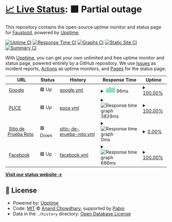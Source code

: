 # [📈 Live Status](https://Faustozd.github.io/Taller2GHA1): <!--live status--> **🟧 Partial outage**

This repository contains the open-source uptime monitor and status page for [Faustozd](https://Faustozd.github.io/Taller2GHA1), powered by [Upptime](https://github.com/upptime/upptime).

[![Uptime CI](https://github.com/Faustozd/Taller2GHA1/workflows/Uptime%20CI/badge.svg)](https://github.com/Faustozd/Taller2GHA1/actions?query=workflow%3A%22Uptime+CI%22)
[![Response Time CI](https://github.com/Faustozd/Taller2GHA1/workflows/Response%20Time%20CI/badge.svg)](https://github.com/Faustozd/Taller2GHA1/actions?query=workflow%3A%22Response+Time+CI%22)
[![Graphs CI](https://github.com/Faustozd/Taller2GHA1/workflows/Graphs%20CI/badge.svg)](https://github.com/Faustozd/Taller2GHA1/actions?query=workflow%3A%22Graphs+CI%22)
[![Static Site CI](https://github.com/Faustozd/Taller2GHA1/workflows/Static%20Site%20CI/badge.svg)](https://github.com/Faustozd/Taller2GHA1/actions?query=workflow%3A%22Static+Site+CI%22)
[![Summary CI](https://github.com/Faustozd/Taller2GHA1/workflows/Summary%20CI/badge.svg)](https://github.com/Faustozd/Taller2GHA1/actions?query=workflow%3A%22Summary+CI%22)

With [Upptime](https://upptime.js.org), you can get your own unlimited and free uptime monitor and status page, powered entirely by a GitHub repository. We use [Issues](https://github.com/Faustozd/Taller2GHA1/issues) as incident reports, [Actions](https://github.com/Faustozd/Taller2GHA1/actions) as uptime monitors, and [Pages](https://Faustozd.github.io/Taller2GHA1) for the status page.

<!--start: status pages-->
<!-- This summary is generated by Upptime (https://github.com/upptime/upptime) -->
<!-- Do not edit this manually, your changes will be overwritten -->
<!-- prettier-ignore -->
| URL | Status | History | Response Time | Uptime |
| --- | ------ | ------- | ------------- | ------ |
| <img alt="" src="https://icons.duckduckgo.com/ip3/www.google.com.ico" height="13"> [Google](https://www.google.com) | 🟩 Up | [google.yml](https://github.com/Faustozd/Taller2GHA2/commits/HEAD/history/google.yml) | <details><summary><img alt="Response time graph" src="./graphs/google/response-time-week.png" height="20"> 96ms</summary><br><a href="https://Faustozd.github.io/Taller2GHA1/history/google"><img alt="Response time 105" src="https://img.shields.io/endpoint?url=https%3A%2F%2Fraw.githubusercontent.com%2FFaustozd%2FTaller2GHA2%2FHEAD%2Fapi%2Fgoogle%2Fresponse-time.json"></a><br><a href="https://Faustozd.github.io/Taller2GHA1/history/google"><img alt="24-hour response time 83" src="https://img.shields.io/endpoint?url=https%3A%2F%2Fraw.githubusercontent.com%2FFaustozd%2FTaller2GHA2%2FHEAD%2Fapi%2Fgoogle%2Fresponse-time-day.json"></a><br><a href="https://Faustozd.github.io/Taller2GHA1/history/google"><img alt="7-day response time 96" src="https://img.shields.io/endpoint?url=https%3A%2F%2Fraw.githubusercontent.com%2FFaustozd%2FTaller2GHA2%2FHEAD%2Fapi%2Fgoogle%2Fresponse-time-week.json"></a><br><a href="https://Faustozd.github.io/Taller2GHA1/history/google"><img alt="30-day response time 105" src="https://img.shields.io/endpoint?url=https%3A%2F%2Fraw.githubusercontent.com%2FFaustozd%2FTaller2GHA2%2FHEAD%2Fapi%2Fgoogle%2Fresponse-time-month.json"></a><br><a href="https://Faustozd.github.io/Taller2GHA1/history/google"><img alt="1-year response time 105" src="https://img.shields.io/endpoint?url=https%3A%2F%2Fraw.githubusercontent.com%2FFaustozd%2FTaller2GHA2%2FHEAD%2Fapi%2Fgoogle%2Fresponse-time-year.json"></a></details> | <details><summary><a href="https://Faustozd.github.io/Taller2GHA1/history/google">100.00%</a></summary><a href="https://Faustozd.github.io/Taller2GHA1/history/google"><img alt="All-time uptime 100.00%" src="https://img.shields.io/endpoint?url=https%3A%2F%2Fraw.githubusercontent.com%2FFaustozd%2FTaller2GHA2%2FHEAD%2Fapi%2Fgoogle%2Fuptime.json"></a><br><a href="https://Faustozd.github.io/Taller2GHA1/history/google"><img alt="24-hour uptime 100.00%" src="https://img.shields.io/endpoint?url=https%3A%2F%2Fraw.githubusercontent.com%2FFaustozd%2FTaller2GHA2%2FHEAD%2Fapi%2Fgoogle%2Fuptime-day.json"></a><br><a href="https://Faustozd.github.io/Taller2GHA1/history/google"><img alt="7-day uptime 100.00%" src="https://img.shields.io/endpoint?url=https%3A%2F%2Fraw.githubusercontent.com%2FFaustozd%2FTaller2GHA2%2FHEAD%2Fapi%2Fgoogle%2Fuptime-week.json"></a><br><a href="https://Faustozd.github.io/Taller2GHA1/history/google"><img alt="30-day uptime 100.00%" src="https://img.shields.io/endpoint?url=https%3A%2F%2Fraw.githubusercontent.com%2FFaustozd%2FTaller2GHA2%2FHEAD%2Fapi%2Fgoogle%2Fuptime-month.json"></a><br><a href="https://Faustozd.github.io/Taller2GHA1/history/google"><img alt="1-year uptime 100.00%" src="https://img.shields.io/endpoint?url=https%3A%2F%2Fraw.githubusercontent.com%2FFaustozd%2FTaller2GHA2%2FHEAD%2Fapi%2Fgoogle%2Fuptime-year.json"></a></details>
| <img alt="" src="https://icons.duckduckgo.com/ip3/www.puce.edu.ec.ico" height="13"> [PUCE](https://www.puce.edu.ec) | 🟩 Up | [puce.yml](https://github.com/Faustozd/Taller2GHA2/commits/HEAD/history/puce.yml) | <details><summary><img alt="Response time graph" src="./graphs/puce/response-time-week.png" height="20"> 3829ms</summary><br><a href="https://Faustozd.github.io/Taller2GHA1/history/puce"><img alt="Response time 3947" src="https://img.shields.io/endpoint?url=https%3A%2F%2Fraw.githubusercontent.com%2FFaustozd%2FTaller2GHA2%2FHEAD%2Fapi%2Fpuce%2Fresponse-time.json"></a><br><a href="https://Faustozd.github.io/Taller2GHA1/history/puce"><img alt="24-hour response time 3688" src="https://img.shields.io/endpoint?url=https%3A%2F%2Fraw.githubusercontent.com%2FFaustozd%2FTaller2GHA2%2FHEAD%2Fapi%2Fpuce%2Fresponse-time-day.json"></a><br><a href="https://Faustozd.github.io/Taller2GHA1/history/puce"><img alt="7-day response time 3829" src="https://img.shields.io/endpoint?url=https%3A%2F%2Fraw.githubusercontent.com%2FFaustozd%2FTaller2GHA2%2FHEAD%2Fapi%2Fpuce%2Fresponse-time-week.json"></a><br><a href="https://Faustozd.github.io/Taller2GHA1/history/puce"><img alt="30-day response time 3947" src="https://img.shields.io/endpoint?url=https%3A%2F%2Fraw.githubusercontent.com%2FFaustozd%2FTaller2GHA2%2FHEAD%2Fapi%2Fpuce%2Fresponse-time-month.json"></a><br><a href="https://Faustozd.github.io/Taller2GHA1/history/puce"><img alt="1-year response time 3947" src="https://img.shields.io/endpoint?url=https%3A%2F%2Fraw.githubusercontent.com%2FFaustozd%2FTaller2GHA2%2FHEAD%2Fapi%2Fpuce%2Fresponse-time-year.json"></a></details> | <details><summary><a href="https://Faustozd.github.io/Taller2GHA1/history/puce">100.00%</a></summary><a href="https://Faustozd.github.io/Taller2GHA1/history/puce"><img alt="All-time uptime 100.00%" src="https://img.shields.io/endpoint?url=https%3A%2F%2Fraw.githubusercontent.com%2FFaustozd%2FTaller2GHA2%2FHEAD%2Fapi%2Fpuce%2Fuptime.json"></a><br><a href="https://Faustozd.github.io/Taller2GHA1/history/puce"><img alt="24-hour uptime 100.00%" src="https://img.shields.io/endpoint?url=https%3A%2F%2Fraw.githubusercontent.com%2FFaustozd%2FTaller2GHA2%2FHEAD%2Fapi%2Fpuce%2Fuptime-day.json"></a><br><a href="https://Faustozd.github.io/Taller2GHA1/history/puce"><img alt="7-day uptime 100.00%" src="https://img.shields.io/endpoint?url=https%3A%2F%2Fraw.githubusercontent.com%2FFaustozd%2FTaller2GHA2%2FHEAD%2Fapi%2Fpuce%2Fuptime-week.json"></a><br><a href="https://Faustozd.github.io/Taller2GHA1/history/puce"><img alt="30-day uptime 100.00%" src="https://img.shields.io/endpoint?url=https%3A%2F%2Fraw.githubusercontent.com%2FFaustozd%2FTaller2GHA2%2FHEAD%2Fapi%2Fpuce%2Fuptime-month.json"></a><br><a href="https://Faustozd.github.io/Taller2GHA1/history/puce"><img alt="1-year uptime 100.00%" src="https://img.shields.io/endpoint?url=https%3A%2F%2Fraw.githubusercontent.com%2FFaustozd%2FTaller2GHA2%2FHEAD%2Fapi%2Fpuce%2Fuptime-year.json"></a></details>
| <img alt="" src="https://icons.duckduckgo.com/ip3/sitio-que-no-existe.abc.ico" height="13"> [Sitio de Prueba Roto](https://sitio-que-no-existe.abc) | 🟥 Down | [sitio-de-prueba-roto.yml](https://github.com/Faustozd/Taller2GHA2/commits/HEAD/history/sitio-de-prueba-roto.yml) | <details><summary><img alt="Response time graph" src="./graphs/sitio-de-prueba-roto/response-time-week.png" height="20"> 0ms</summary><br><a href="https://Faustozd.github.io/Taller2GHA1/history/sitio-de-prueba-roto"><img alt="Response time 0" src="https://img.shields.io/endpoint?url=https%3A%2F%2Fraw.githubusercontent.com%2FFaustozd%2FTaller2GHA2%2FHEAD%2Fapi%2Fsitio-de-prueba-roto%2Fresponse-time.json"></a><br><a href="https://Faustozd.github.io/Taller2GHA1/history/sitio-de-prueba-roto"><img alt="24-hour response time 0" src="https://img.shields.io/endpoint?url=https%3A%2F%2Fraw.githubusercontent.com%2FFaustozd%2FTaller2GHA2%2FHEAD%2Fapi%2Fsitio-de-prueba-roto%2Fresponse-time-day.json"></a><br><a href="https://Faustozd.github.io/Taller2GHA1/history/sitio-de-prueba-roto"><img alt="7-day response time 0" src="https://img.shields.io/endpoint?url=https%3A%2F%2Fraw.githubusercontent.com%2FFaustozd%2FTaller2GHA2%2FHEAD%2Fapi%2Fsitio-de-prueba-roto%2Fresponse-time-week.json"></a><br><a href="https://Faustozd.github.io/Taller2GHA1/history/sitio-de-prueba-roto"><img alt="30-day response time 0" src="https://img.shields.io/endpoint?url=https%3A%2F%2Fraw.githubusercontent.com%2FFaustozd%2FTaller2GHA2%2FHEAD%2Fapi%2Fsitio-de-prueba-roto%2Fresponse-time-month.json"></a><br><a href="https://Faustozd.github.io/Taller2GHA1/history/sitio-de-prueba-roto"><img alt="1-year response time 0" src="https://img.shields.io/endpoint?url=https%3A%2F%2Fraw.githubusercontent.com%2FFaustozd%2FTaller2GHA2%2FHEAD%2Fapi%2Fsitio-de-prueba-roto%2Fresponse-time-year.json"></a></details> | <details><summary><a href="https://Faustozd.github.io/Taller2GHA1/history/sitio-de-prueba-roto">0.00%</a></summary><a href="https://Faustozd.github.io/Taller2GHA1/history/sitio-de-prueba-roto"><img alt="All-time uptime 0.00%" src="https://img.shields.io/endpoint?url=https%3A%2F%2Fraw.githubusercontent.com%2FFaustozd%2FTaller2GHA2%2FHEAD%2Fapi%2Fsitio-de-prueba-roto%2Fuptime.json"></a><br><a href="https://Faustozd.github.io/Taller2GHA1/history/sitio-de-prueba-roto"><img alt="24-hour uptime 0.00%" src="https://img.shields.io/endpoint?url=https%3A%2F%2Fraw.githubusercontent.com%2FFaustozd%2FTaller2GHA2%2FHEAD%2Fapi%2Fsitio-de-prueba-roto%2Fuptime-day.json"></a><br><a href="https://Faustozd.github.io/Taller2GHA1/history/sitio-de-prueba-roto"><img alt="7-day uptime 0.00%" src="https://img.shields.io/endpoint?url=https%3A%2F%2Fraw.githubusercontent.com%2FFaustozd%2FTaller2GHA2%2FHEAD%2Fapi%2Fsitio-de-prueba-roto%2Fuptime-week.json"></a><br><a href="https://Faustozd.github.io/Taller2GHA1/history/sitio-de-prueba-roto"><img alt="30-day uptime 0.00%" src="https://img.shields.io/endpoint?url=https%3A%2F%2Fraw.githubusercontent.com%2FFaustozd%2FTaller2GHA2%2FHEAD%2Fapi%2Fsitio-de-prueba-roto%2Fuptime-month.json"></a><br><a href="https://Faustozd.github.io/Taller2GHA1/history/sitio-de-prueba-roto"><img alt="1-year uptime 0.00%" src="https://img.shields.io/endpoint?url=https%3A%2F%2Fraw.githubusercontent.com%2FFaustozd%2FTaller2GHA2%2FHEAD%2Fapi%2Fsitio-de-prueba-roto%2Fuptime-year.json"></a></details>
| <img alt="" src="https://icons.duckduckgo.com/ip3/facebook.com.ico" height="13"> [Facebook](https://facebook.com) | 🟩 Up | [facebook.yml](https://github.com/Faustozd/Taller2GHA2/commits/HEAD/history/facebook.yml) | <details><summary><img alt="Response time graph" src="./graphs/facebook/response-time-week.png" height="20"> 686ms</summary><br><a href="https://Faustozd.github.io/Taller2GHA1/history/facebook"><img alt="Response time 630" src="https://img.shields.io/endpoint?url=https%3A%2F%2Fraw.githubusercontent.com%2FFaustozd%2FTaller2GHA2%2FHEAD%2Fapi%2Ffacebook%2Fresponse-time.json"></a><br><a href="https://Faustozd.github.io/Taller2GHA1/history/facebook"><img alt="24-hour response time 391" src="https://img.shields.io/endpoint?url=https%3A%2F%2Fraw.githubusercontent.com%2FFaustozd%2FTaller2GHA2%2FHEAD%2Fapi%2Ffacebook%2Fresponse-time-day.json"></a><br><a href="https://Faustozd.github.io/Taller2GHA1/history/facebook"><img alt="7-day response time 686" src="https://img.shields.io/endpoint?url=https%3A%2F%2Fraw.githubusercontent.com%2FFaustozd%2FTaller2GHA2%2FHEAD%2Fapi%2Ffacebook%2Fresponse-time-week.json"></a><br><a href="https://Faustozd.github.io/Taller2GHA1/history/facebook"><img alt="30-day response time 630" src="https://img.shields.io/endpoint?url=https%3A%2F%2Fraw.githubusercontent.com%2FFaustozd%2FTaller2GHA2%2FHEAD%2Fapi%2Ffacebook%2Fresponse-time-month.json"></a><br><a href="https://Faustozd.github.io/Taller2GHA1/history/facebook"><img alt="1-year response time 630" src="https://img.shields.io/endpoint?url=https%3A%2F%2Fraw.githubusercontent.com%2FFaustozd%2FTaller2GHA2%2FHEAD%2Fapi%2Ffacebook%2Fresponse-time-year.json"></a></details> | <details><summary><a href="https://Faustozd.github.io/Taller2GHA1/history/facebook">100.00%</a></summary><a href="https://Faustozd.github.io/Taller2GHA1/history/facebook"><img alt="All-time uptime 100.00%" src="https://img.shields.io/endpoint?url=https%3A%2F%2Fraw.githubusercontent.com%2FFaustozd%2FTaller2GHA2%2FHEAD%2Fapi%2Ffacebook%2Fuptime.json"></a><br><a href="https://Faustozd.github.io/Taller2GHA1/history/facebook"><img alt="24-hour uptime 100.00%" src="https://img.shields.io/endpoint?url=https%3A%2F%2Fraw.githubusercontent.com%2FFaustozd%2FTaller2GHA2%2FHEAD%2Fapi%2Ffacebook%2Fuptime-day.json"></a><br><a href="https://Faustozd.github.io/Taller2GHA1/history/facebook"><img alt="7-day uptime 100.00%" src="https://img.shields.io/endpoint?url=https%3A%2F%2Fraw.githubusercontent.com%2FFaustozd%2FTaller2GHA2%2FHEAD%2Fapi%2Ffacebook%2Fuptime-week.json"></a><br><a href="https://Faustozd.github.io/Taller2GHA1/history/facebook"><img alt="30-day uptime 100.00%" src="https://img.shields.io/endpoint?url=https%3A%2F%2Fraw.githubusercontent.com%2FFaustozd%2FTaller2GHA2%2FHEAD%2Fapi%2Ffacebook%2Fuptime-month.json"></a><br><a href="https://Faustozd.github.io/Taller2GHA1/history/facebook"><img alt="1-year uptime 100.00%" src="https://img.shields.io/endpoint?url=https%3A%2F%2Fraw.githubusercontent.com%2FFaustozd%2FTaller2GHA2%2FHEAD%2Fapi%2Ffacebook%2Fuptime-year.json"></a></details>

<!--end: status pages-->

[**Visit our status website →**](https://Faustozd.github.io/Taller2GHA1)

## 📄 License

- Powered by: [Upptime](https://github.com/upptime/upptime)
- Code: [MIT](./LICENSE) © [Anand Chowdhary](https://anandchowdhary.com), supported by [Pabio](https://pabio.com)
- Data in the `./history` directory: [Open Database License](https://opendatacommons.org/licenses/odbl/1-0/)
